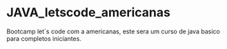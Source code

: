 # JAVA_letscode_americanas
Bootcamp let´s code com a americanas, este sera um curso de java basico para completos iniciantes.
